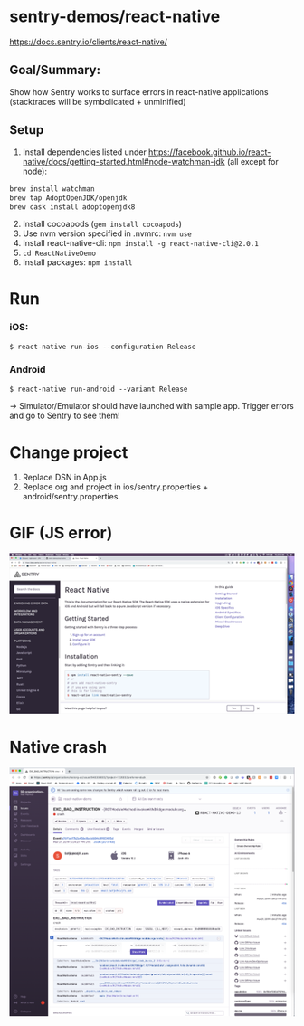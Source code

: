 # sentry-demos/react-native
https://docs.sentry.io/clients/react-native/

## Goal/Summary:
Show how Sentry works to surface errors in react-native applications (stacktraces will be symbolicated + unminified)

## Setup
1. Install dependencies listed under https://facebook.github.io/react-native/docs/getting-started.html#node-watchman-jdk (all except for node):
```
brew install watchman
brew tap AdoptOpenJDK/openjdk
brew cask install adoptopenjdk8
```
2. Install cocoapods (`gem install cocoapods`)
3. Use nvm version specified in .nvmrc: `nvm use`
4. Install react-native-cli: `npm install -g react-native-cli@2.0.1`
5. `cd ReactNativeDemo`
6. Install packages: `npm install`

# Run
### iOS:
```
$ react-native run-ios --configuration Release
```
### Android
```
$ react-native run-android --variant Release
```
-> Simulator/Emulator should have launched with sample app. Trigger errors and go to Sentry to see them!

# Change project
1. Replace DSN in App.js
2. Replace org and project in ios/sentry.properties + android/sentry.properties.

# GIF (JS error)
![Alt Text](react-native-demo.gif)

# Native crash
![Alt Text](native-crash.png)
